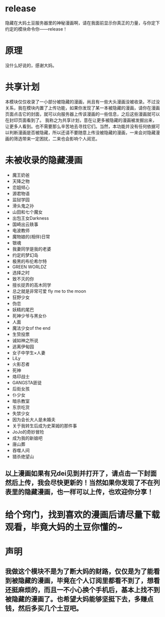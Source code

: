 # release

隐藏在大妈土豆服务器里的神秘漫画啊，请在我面前显示你真正的力量，与你定下约定的模块命令你——release！

# 原理

没什么好说的，感谢大妈。

# 共享计划

本模块仅仅收录了一小部分被隐藏的漫画，尚且有一些大头漫画没被收录。不过没关系，我在模块内置了上传功能，如果你发现了某一本被隐藏的漫画，请你在漫画页面点击它的封面，就可以向服务器上传该漫画的一些信息，之后这些漫画就可以在封印页面看到了。
我称之为共享计划，意在让更多被隐藏的漫画被发掘出来，让更多人看到。也不需要那么辛苦地去寻找它们。当然，本功能并没有任何依据可以判断漫画是否被隐藏，所以还请不要随意上传没被隐藏的漫画，一来会对隐藏漫画的筛选带来一定困扰，二来也会影响个人阅览。

# 未被收录的隐藏漫画

- 魔王奶爸
- 天降之物
- 恋姐倾心
- 源君物语
- 监狱学园
- 滑头鬼之孙
- 山田和七个魔女
- 出包王女Darkness
- 国崎出云轶事
- 电波教师
- 魔物娘的(相伴)日常
- 银魂
- 我妻同学是我的老婆
- 约定的梦幻岛
- 极黑的布伦希尔特
- GREEN WORLDZ
- 选择之时
- 致不灭的你
- 擅长捉弄的高木同学
- 总之就是非常可爱 fly me to the moon
- 狂野少女
- 伪恋
- 妖精的尾巴
- 死神少爷与黑女仆
- 人面
- 魔法少女of the end
- 生贽投票
- 诚如神之所说
- 逃离伊甸园
- 女子中学生×人妻
- LiLy
- 火影忍者
- 死神
- 烙印战士
- GANGSTA匪徒
- 后街女孩
- 仆少女
- 暗杀教室
- 东京吃货
- 失禁少女
- 因为会长大人是未婚夫
- 关于我转生后成为史莱姆的那件事
- JoJo的奇妙冒险
- 成为我的新娘吧
- 唐山葬
- 吞噬人间
- 猎杀绝望山


## 以上漫画如果有兄dei见到并打开了，请点击一下封面然后上传，我会尽快更新的！当然如果你发现了不在列表里的隐藏漫画，也一样可以上传，也欢迎你分享！

# 给个窍门，找到喜欢的漫画后请尽量下载观看，毕竟大妈的土豆你懂的~

# 声明

## 我做这个模块不是为了断大妈的财路，仅仅是为了能看到被隐藏的漫画，毕竟在个人订阅里都看不到了，想看还挺麻烦的，而且一不小心换个手机后，基本上找不到被隐藏的漫画了。也希望大妈能够坚挺下去，多赚点钱，然后多买几个土豆吧。